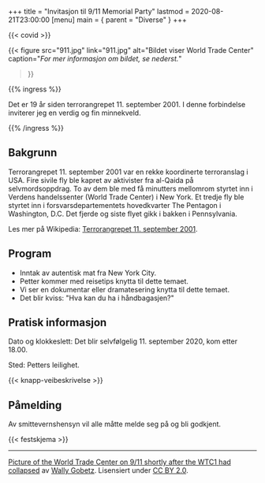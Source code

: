 +++
title = "Invitasjon til 9/11 Memorial Party"
lastmod = 2020-08-21T23:00:00
[menu]
main = { parent = "Diverse" }
+++

{{< covid >}}

{{< figure
  src="911.jpg"
  link="911.jpg"
  alt="Bildet viser World Trade Center"
  caption="_For mer informasjon om bildet, se nederst._"
>}}

{{% ingress %}}

Det er 19 år siden terrorangrepet 11. september 2001. I denne forbindelse inviterer jeg en verdig og
fin minnekveld.

{{% /ingress %}}

## Bakgrunn

Terrorangrepet 11. september 2001 var en rekke koordinerte terroranslag i USA. Fire sivile fly ble
kapret av aktivister fra al-Qaida på selvmordsoppdrag. To av dem ble med få minutters
mellomrom styrtet inn i Verdens handelssenter (World Trade Center) i New York. Et tredje fly ble
styrtet inn i forsvarsdepartementets hovedkvarter The Pentagon i Washington, D.C. Det
fjerde og siste flyet gikk i bakken i Pennsylvania.

Les mer på Wikipedia: [Terrorangrepet 11. september
2001](https://no.wikipedia.org/wiki/Terrorangrepet_11._september_2001).

## Program

- Inntak av autentisk mat fra New York City.  
- Petter kommer med reisetips knytta til dette temaet.  
- Vi ser en dokumentar eller dramatesering knytta til dette temaet.  
- Det blir kviss: "Hva kan du ha i håndbagasjen?"  

## Pratisk informasjon

Dato og klokkeslett: Det blir selvfølgelig 11. september 2020, kom etter 18.00.

Sted: Petters leilighet.

{{< knapp-veibeskrivelse >}}

## Påmelding

Av smittevernshensyn vil alle måtte melde seg på og bli godkjent.

{{< festskjema >}}

---

<a href="https://commons.wikimedia.org/wiki/File:September_11_2001_just_collapsed.jpg"
target="_blank">Picture of the World Trade Center on 9/11 shortly after the WTC1 had collapsed</a>
av <a href="https://www.flickr.com/photos/wallyg/" target="_blank">Wally Gobetz</a>. Lisensiert
under <a href="https://creativecommons.org/licenses/by/2.0/deed.en" target="_blank">CC BY
2.0</a>.

